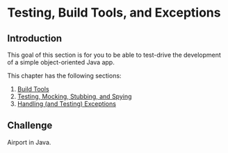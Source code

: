 # Testing, Build Tools, and Exceptions

## Introduction
This goal of this section is for you to be able to test-drive the development of a simple object-oriented Java app.

This chapter has the following sections:

1. [Build Tools](https://github.com/oscar-barlow/java-quickstart/tree/master/2-testing-buildtools-exceptions/2-1-testing-buildtools-exceptions)
2. [Testing, Mocking, Stubbing, and Spying](https://github.com/oscar-barlow/java-quickstart/tree/master/2-testing-buildtools-exceptions/2-2-testing-stubbing-spying)
3. [Handling (and Testing) Exceptions](https://github.com/oscar-barlow/java-quickstart/tree/master/2-testing-buildtools-exceptions/2-3-handling-testing-exceptions) 

## Challenge
Airport in Java.
